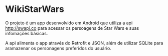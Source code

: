 # WikiStarWars

O projeto é um app desenvolvido em Android que utiliza a api http://swapi.co para acessar os persoagens de Star Wars e suas infomações básicas.

A api alimenta o app através do Retrofit e JSON, além de utilizar SQLite para aramazenar os personagens preferidos do usuário. 
